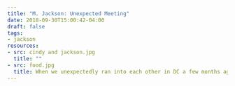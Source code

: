 ```yaml
---
title: "M. Jackson: Unexpected Meeting"
date: 2018-09-30T15:00:42-04:00
draft: false
tags:
- jackson
resources:
- src: cindy and jackson.jpg
  title: ""
- src: food.jpg
  title: When we unexpectedly ran into each other in DC a few months ago. Like everyone else, it was a trial to get everyone vaguely looking at a camera
---
```

